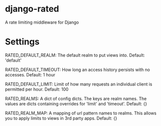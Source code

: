 django-rated
============

A rate limiting middleware for Django

Settings
========

RATED_DEFAULT_REALM:
    The default realm to put views into.
    Default: 'default'

RATED_DEFAULT_TIMEOUT:
    How long an access history persists with no accesses.
    Default: 1 hour

RATED_DEFAULT_LIMIT:
    Limit of how many requests an individual client is permitted per hour.
    Default: 100

RATED_REALMS:
    A dict of config dicts.
    The keys are realm names.
    The values are dicts containing overrides for 'limit' and 'timeout'.
    Default: {}

RATED_REALM_MAP:
    A mapping of url pattern names to realms.
    This allows you to apply limits to views in 3rd party apps.
    Default: {}
